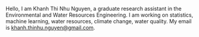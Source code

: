 Hello, I am Khanh Thi Nhu Nguyen, a graduate research assistant in the Environmental and Water Resources Engineering. 
I am working on statistics, machine learning, water resources, climate change, water quality. My email is khanh.thinhu.nguyen@gmail.com. 
